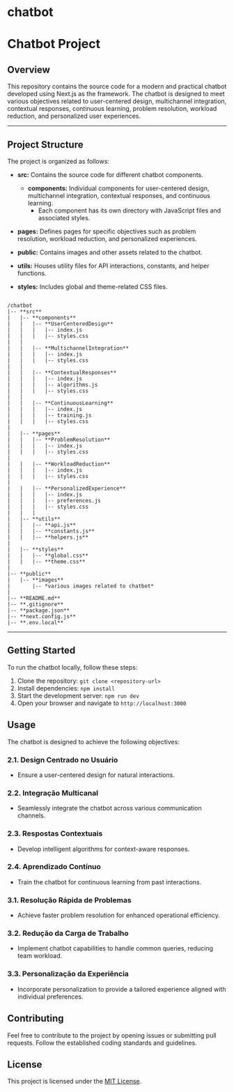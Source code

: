 # chatbot


# Chatbot Project

## Overview

This repository contains the source code for a modern and practical chatbot developed using Next.js as the framework. The chatbot is designed to meet various objectives related to user-centered design, multichannel integration, contextual responses, continuous learning, problem resolution, workload reduction, and personalized user experiences.

---

## Project Structure

The project is organized as follows:

- **src:** Contains the source code for different chatbot components.
  - **components:** Individual components for user-centered design, multichannel integration, contextual responses, and continuous learning.
    - Each component has its own directory with JavaScript files and associated styles.

- **pages:** Defines pages for specific objectives such as problem resolution, workload reduction, and personalized experiences.

- **public:** Contains images and other assets related to the chatbot.

- **utils:** Houses utility files for API interactions, constants, and helper functions.

- **styles:** Includes global and theme-related CSS files.


```

/chatbot
|-- **src**
|   |-- **components**
|   |   |-- **UserCenteredDesign**
|   |   |   |-- index.js
|   |   |   |-- styles.css
|   |
|   |   |-- **MultichannelIntegration**
|   |   |   |-- index.js
|   |   |   |-- styles.css
|   |
|   |   |-- **ContextualResponses**
|   |   |   |-- index.js
|   |   |   |-- algorithms.js
|   |   |   |-- styles.css
|   |
|   |   |-- **ContinuousLearning**
|   |   |   |-- index.js
|   |   |   |-- training.js
|   |   |   |-- styles.css
|
|   |-- **pages**
|   |   |-- **ProblemResolution**
|   |   |   |-- index.js
|   |   |   |-- styles.css
|
|   |   |-- **WorkloadReduction**
|   |   |   |-- index.js
|   |   |   |-- styles.css
|
|   |   |-- **PersonalizedExperience**
|   |   |   |-- index.js
|   |   |   |-- preferences.js
|   |   |   |-- styles.css
|   |   |
|   |-- **utils**
|   |   |-- **api.js**
|   |   |-- **constants.js**
|   |   |-- **helpers.js**
|
|   |-- **styles**
|   |   |-- **global.css**
|   |   |-- **theme.css**
|   
|-- **public**
|   |-- **images**
|       |-- *various images related to chatbot*
|
|-- **README.md**
|-- **.gitignore**
|-- **package.json**
|-- **next.config.js**
|-- **.env.local**
```



---

## Getting Started

To run the chatbot locally, follow these steps:

1. Clone the repository: `git clone <repository-url>`
2. Install dependencies: `npm install`
3. Start the development server: `npm run dev`
4. Open your browser and navigate to `http://localhost:3000`

## Usage

The chatbot is designed to achieve the following objectives:

### 2.1. Design Centrado no Usuário

- Ensure a user-centered design for natural interactions.

### 2.2. Integração Multicanal

- Seamlessly integrate the chatbot across various communication channels.

### 2.3. Respostas Contextuais

- Develop intelligent algorithms for context-aware responses.

### 2.4. Aprendizado Contínuo

- Train the chatbot for continuous learning from past interactions.

### 3.1. Resolução Rápida de Problemas

- Achieve faster problem resolution for enhanced operational efficiency.

### 3.2. Redução da Carga de Trabalho

- Implement chatbot capabilities to handle common queries, reducing team workload.

### 3.3. Personalização da Experiência

- Incorporate personalization to provide a tailored experience aligned with individual preferences.

## Contributing

Feel free to contribute to the project by opening issues or submitting pull requests. Follow the established coding standards and guidelines.

## License

This project is licensed under the [MIT License](LICENSE).
